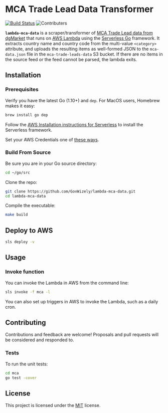 # MCA Trade Lead Data Transformer

[![Build Status](https://travis-ci.org/GovWizely/lambda-mca-data.svg)](https://travis-ci.org/GovWizely/lambda-mca-data)
![Contributers](https://img.shields.io/github/contributors/GovWizely/lambda-mca-data.svg?maxAge=2592000) 

 **`lambda-mca-data`** is a scraper/transformer of [MCA Trade Lead data from dgMarket](http://www.dgmarket.com/tenders/ShowRssFeeds.do) 
                       that runs on [AWS Lambda](https://aws.amazon.com/lambda/) using the 
                       [Serverless Go](https://serverless.com/framework/docs/providers/aws/examples/hello-world/go/#hello-world-go-example) 
                       framework. It extracts country name and country code from the multi-value `<category>` attribute, and uploads
                       the resulting items as well-formed JSON to the `mca-data.json` file in the `mca-trade-leads-data` S3 bucket. If there 
		       are no items in the source feed or the feed cannot be parsed, the lambda exits.


## Installation

### Prerequisites

Verify you have the latest Go (1.10+) and `dep`. For MacOS users, Homebrew makes it easy:

```bash
brew install go dep
```

Follow the [AWS Installation instructions for Serverless](https://serverless.com/framework/docs/providers/aws/guide/installation/) to install the Serverless framework.

Set your AWS Credentials one of [these ways](https://serverless.com/framework/docs/providers/aws/guide/credentials/).

### Build From Source

Be sure you are in your Go source directory:

```bash
cd ~/go/src
```

Clone the repo:
```bash
git clone https://github.com/GovWizely/lambda-mca-data.git
cd lambda-mca-data
```

Compile the executable:
```bash
make build
```

## Deploy to AWS

```bash
sls deploy -v
```

## Usage

### Invoke function

You can invoke the Lambda in AWS from the command line:

```bash
sls invoke -f mca -l
```

You can also set up triggers in AWS to invoke the Lambda, such as a daily cron.

## Contributing

Contributions and feedback are welcome! Proposals and pull requests will be considered and responded to. 

### Tests

To run the unit tests:

```bash
cd mca
go test -cover
```

## License
This project is licensed under the [MIT](https://github.com/GovWizely/lambda-mca-data/blob/master/LICENSE) license.
